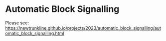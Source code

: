 # Automatic Block Signalling
 
Please see: https://newtrunkline.github.io/projects/2023/automatic_block_signalling/automatic_block_signalling.html
